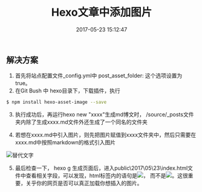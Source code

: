 ﻿---
title: Hexo文章中添加图片

date: 2017-05-23 15:12:47

categories: "Hexo教程"
tags:

       - Hexo
description: 如何在文章中插入图片
---


## 解决方案

 1. 首先将站点配置文件_config.yml中 post_asset_folder: 这个选项设置为true。
 2. 在Git Bush 中 hexo目录下，下载插件，执行

```bash
$ npm install hexo-asset-image --save
``` 

 3. 执行成功后，再运行hexo new "xxxx"生成md博文时， /source/_posts文件夹内除了生成xxxx.md文件外还生成了一个同名的文件夹

 4. 若想在xxxx.md中引入图片，则先把图片赋值到xxxx文件夹中，然后只需要在xxxx.md中按照markdown的格式引入图片

![替代文字](xxxx/图片名.jpg)

 5. 最后检查一下， hexo  g 生成页面后，进入public\2017\05\23\index.html文件中查看相关字段，可以发现，html标签内的语句是<img src="2017/05/23/xxxx/图片名.jpg">， 而不是<img src="xxxx/图片名.jpg">。这很重要，关乎你的网页是否可以真正加载你想插入的图片。